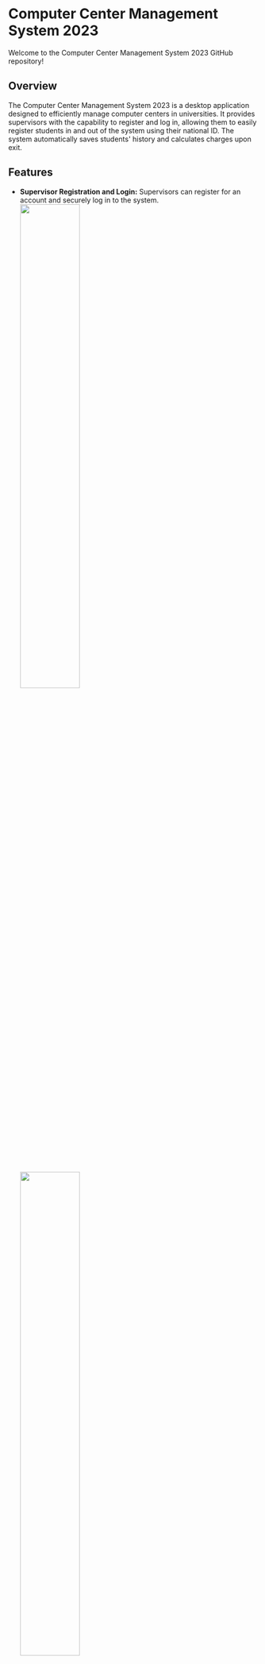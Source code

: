 # Computer Center Management System 2023

Welcome to the Computer Center Management System 2023 GitHub repository!

## Overview
The Computer Center Management System 2023 is a desktop application designed to efficiently manage computer centers in universities. It provides supervisors with the capability to register and log in, allowing them to easily register students in and out of the system using their national ID. The system automatically saves students' history and calculates charges upon exit.

## Features
- **Supervisor Registration and Login:** Supervisors can register for an account and securely log in to the system.
  <image src= "https://github.com/cgmoreda/CCMS/blob/master/Screenshots/Screenshots/login.png" width ="50%" height = "50%" /> 
  <image src= "https://github.com/cgmoreda/CCMS/blob/master/Screenshots/Screenshots/Register%202%20.png" width ="50%" height = "50%" /> 
- **Student Registration:** Supervisors can register students into the system using their national ID.
  <image src= "https://github.com/cgmoreda/CCMS/blob/master/Screenshots/Screenshots/New%20student.png" width ="50%" height = "50%" /> 
- **Student Check-In/Check-Out:** Supervisors can easily check students in and out of the computer center.
  <image src= "https://github.com/cgmoreda/CCMS/blob/master/Screenshots/Screenshots/Dashboard%202.png" width ="50%" height = "50%" /> 
- **Automatic History Saving:** The system automatically saves students' history, facilitating tracking and management.
  <image src= "https://github.com/cgmoreda/CCMS/blob/master/Screenshots/Screenshots/History%20.png" width ="50%" height = "50%" /> 
- **Print Features:** The system Calculates the number of papers printed for each student and adds it to the total charge.
  <image src= "https://github.com/cgmoreda/CCMS/blob/master/Screenshots/Screenshots/Print%20.png" width ="50%" height = "50%" /> 
- **Charge Calculation:** Charges are automatically calculated based on students' usage upon exit.
  <image src= "https://github.com/cgmoreda/CCMS/blob/master/Screenshots/Screenshots/Charge%20Calculation.png" width ="50%" height = "50%" />
- **Charge Configuration:** Administrators can customize hourly rates, paper prices, currency, and rounding options to tailor billing practices.
  <image src= "https://github.com/cgmoreda/CCMS/blob/master/Screenshots/Screenshots/Configure%20.png" width ="50%" height = "50%" /> 
## Technologies Used
- **C#:** The primary programming language used for development.
- **.NET:** The framework utilized for building the desktop application.
- **Object-Oriented Programming (OOP):** Design paradigm used to structure the application.
- **SQL Server:** Database management system used for storing and managing data on server-side.
- **SQL lite:** Database management system used for storing and managing data on client-side.

## Setup Instructions
1. Clone the repository to your local machine.
   ```
   git clone https://github.com/cgmoreda/CCMS.git
   ``` 
2. Open the solution file in Visual Studio.
3. Configure the SQL Server connection string in the application's configuration file.
4. Run the application.

## Contributors
- [Mohamed Reda](https://github.com/cgmoreda)
- [Mohamed Ramadan](https://github.com/Elaraby218)
- [Sherif Ashraf](https://github.com/ELglaly)
- [Omar Abdulrahman](https://github.com/Omar7001-B)
- [Mohamed Khaled](https://github.com/m10090)
- Mohamed Khalifa

## Additional Information
For any questions, issues, or suggestions, please feel free to [open an issue](https://github.com/cgmoreda/CCMS/issues) on GitHub.

Thank you for using Computer Center Management System 2023!
